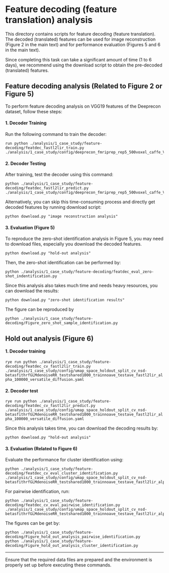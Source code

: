 
# Feature decoding (feature translation) analysis

This directory contains scripts for feature decoding (feature translation). The decoded (translated) features can be used for image reconstruction (Figure 2 in the main text) and for performance evaluation (Figures 5 and 6 in the main text).

Since completing this task can take a significant amount of time (1 to 6 days), we recommend using the download script to obtain the pre-decoded (translated) features.

## Feature decoding analysis (Related to Figure 2 or Figure 5)

To perform feature decoding analysis on VGG19 features of the Deeprecon dataset, follow these steps:

#### 1. Decoder Training
Run the following command to train the decoder:
```
run python ./analysis/1_case_study/feature-decoding/featdec_fastl2lir_train.py ./analysis/1_case_study/config/deeprecon_fmriprep_rep5_500voxel_caffe_VGG19_allunits_fastl2lir_alpha100.yaml
```
#### 2. Decoder Testing
After training, test the decoder using this command:
```
python ./analysis/1_case_study/feature-decoding/featdec_fastl2lir_predict.py ./analysis/1_case_study/config/deeprecon_fmriprep_rep5_500voxel_caffe_VGG19_allunits_fastl2lir_alpha100.yaml
```
Alternatively, you can skip this time-consuming process and directly get decoded features by running download script:
```
python download.py "image reconstruction analysis"
```

#### 3. Evaluation (Figure 5)
To reproduce the zero-shot identification analysis in Figure 5, you may need to download files, especially you download the decoded features.
```
python download.py "hold-out analysis"
```
Then, the zero-shot identification can be performed by:
```
python ./analysis/1_case_study/feature-decoding/featdec_eval_zero-shot_indentification.py
```
Since this analysis also takes much time and needs heavy resources, you can download the results:
```
python download.py "zero-shot identification results"
```
The figure can be reproduced by 
```
python ./analysis/1_case_study/feature-decoding/Figure_zero_shot_sample_identification.py
```

## Hold out analysis (Figure 6)

#### 1. Decoder training 
```rye run python ./analysis/1_case_study/feature-decoding/featdec_cv_fastl2lir_train.py ./analysis/1_case_study/config/umap_space_holdout_split_cv_nsd-betasfithrfGLMdenoiseRR_testshared1000_trainnoave_testave_fastl2lir_alpha_100000_versatile_diffusion.yaml``` 
#### 2. Decoder test
```rye run python ./analysis/1_case_study/feature-decoding/featdec_cv_fastl2lir_predict.py ./analysis/1_case_study/config/umap_space_holdout_split_cv_nsd-betasfithrfGLMdenoiseRR_testshared1000_trainnoave_testave_fastl2lir_alpha_100000_versatile_diffusion.yaml``` 

Since this analysis takes time, you can download the decoding results by:
```
python download.py "hold-out analysis"
```
#### 3. Evaluation (Related to Figure 6)
Evaluate the performance for cluster identification using:
```
python ./analysis/1_case_study/feature-decoding/featdec_cv_eval_cluster_identification.py ./analysis/1_case_study/config/umap_space_holdout_split_cv_nsd-betasfithrfGLMdenoiseRR_testshared1000_trainnoave_testave_fastl2lir_alpha_100000_versatile_diffusion.yaml
```
For pairwise identification, run:
```
python ./analysis/1_case_study/feature-decoding/featdec_cv_eval_pairwise_identification.py ./analysis/1_case_study/config/umap_space_holdout_split_cv_nsd-betasfithrfGLMdenoiseRR_testshared1000_trainnoave_testave_fastl2lir_alpha_100000_versatile_diffusion.yaml
```
The figures can be get by:
```
python ./analysis/1_case_study/feature-decoding/Figure_hold_out_analysis_pairwise_identification.py
python ./analysis/1_case_study/feature-decoding/Figure_hold_out_analysis_cluster_identification.py
```
---

Ensure that the required data files are prepared and the environment is properly set up before executing these commands.

